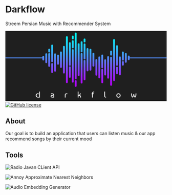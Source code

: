 # Darkflow
Streem Persian Music with Recommender System 

![](darkflow1.png)
[![GitHub license](https://img.shields.io/badge/License-MIT-blue.svg)](LICENSE)

## About
Our goal is to build an application that users can listen music & our app recommend songs by their current mood

## Tools
![Radio Javan CLient API](https://github.com/xHossein/radiojavanapi/)

![Annoy Approximate Nearest Neighbors](https://github.com/spotify/annoy)

![Audio Embedding Generator](https://github.com/IBM/MAX-Audio-Embedding-Generator)
